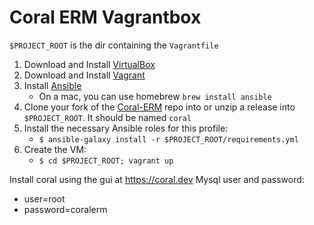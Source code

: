 # Coral ERM Vagrantbox

`$PROJECT_ROOT` is the dir containing the `Vagrantfile`

1. Download and Install [VirtualBox](https://www.virtualbox.org/wiki/Downloads)
2. Download and Install [Vagrant](https://www.vagrantup.com/downloads.html)
3. Install [Ansible](http://docs.ansible.com/ansible/latest/intro_installation.html)
    * On a mac, you can use homebrew `brew install ansible`
4. Clone your fork of the [Coral-ERM](https://github.com/Coral-erm) repo into or unzip a release into `$PROJECT_ROOT`. It should be named `coral`
6. Install the necessary Ansible roles for this profile: 
    * `$ ansible-galaxy install -r $PROJECT_ROOT/requirements.yml`
7. Create the VM:
    * `$ cd $PROJECT_ROOT; vagrant up`
    
Install coral using the gui at https://coral.dev
Mysql user and password:
* user=root
* password=coralerm